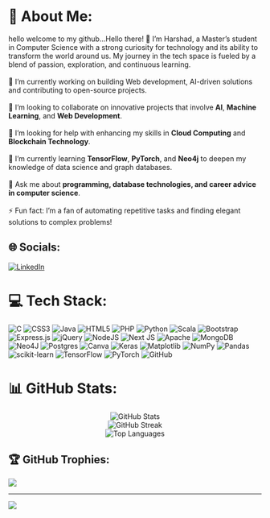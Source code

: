 # 💫 About Me:
hello welcome to my github...Hello there! 👋 I’m Harshad, a Master’s student in Computer Science with a strong curiosity for technology and its ability to transform the world around us. My journey in the tech space is fueled by a blend of passion, exploration, and continuous learning.<br><br>
🔭 I’m currently working on building Web development, AI-driven solutions and contributing to open-source projects.<br>  
👯 I’m looking to collaborate on innovative projects that involve **AI**, **Machine Learning**, and **Web Development**.<br>  
🤝 I’m looking for help with enhancing my skills in **Cloud Computing** and **Blockchain Technology**.<br>  
🌱 I’m currently learning **TensorFlow**, **PyTorch**, and **Neo4j** to deepen my knowledge of data science and graph databases.<br>  
💬 Ask me about **programming, database technologies, and career advice in computer science**.<br>  
⚡ Fun fact: I’m a fan of automating repetitive tasks and finding elegant solutions to complex problems!

## 🌐 Socials:
[![LinkedIn](https://img.shields.io/badge/LinkedIn-%230077B5.svg?logo=linkedin&logoColor=white)](https://linkedin.com/in/https://www.linkedin.com/in/harshad-dhokane-776824316/) 

# 💻 Tech Stack:
![C](https://img.shields.io/badge/c-%2300599C.svg?style=for-the-badge&logo=c&logoColor=white) ![CSS3](https://img.shields.io/badge/css3-%231572B6.svg?style=for-the-badge&logo=css3&logoColor=white) ![Java](https://img.shields.io/badge/java-%23ED8B00.svg?style=for-the-badge&logo=openjdk&logoColor=white) ![HTML5](https://img.shields.io/badge/html5-%23E34F26.svg?style=for-the-badge&logo=html5&logoColor=white) ![PHP](https://img.shields.io/badge/php-%23777BB4.svg?style=for-the-badge&logo=php&logoColor=white) ![Python](https://img.shields.io/badge/python-3670A0?style=for-the-badge&logo=python&logoColor=ffdd54) ![Scala](https://img.shields.io/badge/scala-%23DC322F.svg?style=for-the-badge&logo=scala&logoColor=white) ![Bootstrap](https://img.shields.io/badge/bootstrap-%238511FA.svg?style=for-the-badge&logo=bootstrap&logoColor=white) ![Express.js](https://img.shields.io/badge/express.js-%23404d59.svg?style=for-the-badge&logo=express&logoColor=%2361DAFB) ![jQuery](https://img.shields.io/badge/jquery-%230769AD.svg?style=for-the-badge&logo=jquery&logoColor=white) ![NodeJS](https://img.shields.io/badge/node.js-6DA55F?style=for-the-badge&logo=node.js&logoColor=white) ![Next JS](https://img.shields.io/badge/Next-black?style=for-the-badge&logo=next.js&logoColor=white) ![Apache](https://img.shields.io/badge/apache-%23D42029.svg?style=for-the-badge&logo=apache&logoColor=white) ![MongoDB](https://img.shields.io/badge/MongoDB-%234ea94b.svg?style=for-the-badge&logo=mongodb&logoColor=white) ![Neo4J](https://img.shields.io/badge/Neo4j-008CC1?style=for-the-badge&logo=neo4j&logoColor=white) ![Postgres](https://img.shields.io/badge/postgres-%23316192.svg?style=for-the-badge&logo=postgresql&logoColor=white) ![Canva](https://img.shields.io/badge/Canva-%2300C4CC.svg?style=for-the-badge&logo=Canva&logoColor=white) ![Keras](https://img.shields.io/badge/Keras-%23D00000.svg?style=for-the-badge&logo=Keras&logoColor=white) ![Matplotlib](https://img.shields.io/badge/Matplotlib-%23ffffff.svg?style=for-the-badge&logo=Matplotlib&logoColor=black) ![NumPy](https://img.shields.io/badge/numpy-%23013243.svg?style=for-the-badge&logo=numpy&logoColor=white) ![Pandas](https://img.shields.io/badge/pandas-%23150458.svg?style=for-the-badge&logo=pandas&logoColor=white) ![scikit-learn](https://img.shields.io/badge/scikit--learn-%23F7931E.svg?style=for-the-badge&logo=scikit-learn&logoColor=white) ![TensorFlow](https://img.shields.io/badge/TensorFlow-%23FF6F00.svg?style=for-the-badge&logo=TensorFlow&logoColor=white) ![PyTorch](https://img.shields.io/badge/PyTorch-%23EE4C2C.svg?style=for-the-badge&logo=PyTorch&logoColor=white) ![GitHub](https://img.shields.io/badge/github-%23121011.svg?style=for-the-badge&logo=github&logoColor=white)


<!-- Proudly created with GPRM ( https://gprm.itsvg.in ) -->
# 📊 GitHub Stats:
<div align="center">
    <img src="https://github-readme-stats.vercel.app/api?username=harshad-dhokane&theme=dark&hide_border=true&include_all_commits=true&count_private=true" alt="GitHub Stats"><br/>
    <img src="https://github-readme-streak-stats.herokuapp.com/?user=harshad-dhokane&theme=dark&hide_border=true" alt="GitHub Streak"><br/>
    <img src="https://github-readme-stats.vercel.app/api/top-langs/?username=harshad-dhokane&theme=dark&hide_border=true&include_all_commits=true&count_private=true&layout=compact" alt="Top Languages">
</div>



## 🏆 GitHub Trophies:
![](https://github-profile-trophy.vercel.app/?username=harshad-dhokane&theme=radical&no-frame=false&no-bg=true&margin-w=4)

---
[![](https://visitcount.itsvg.in/api?id=harshad-dhokane&icon=0&color=0)](https://visitcount.itsvg.in)
